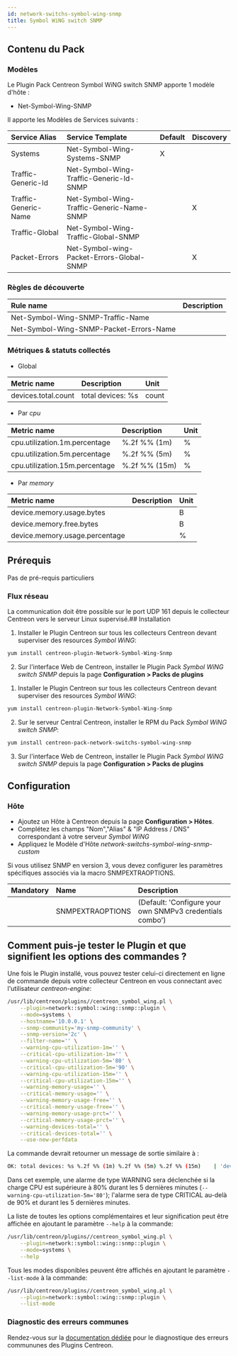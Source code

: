 ```yaml
---
id: network-switchs-symbol-wing-snmp
title: Symbol WiNG switch SNMP
---
```


## Contenu du Pack

### Modèles

Le Plugin Pack Centreon Symbol WiNG switch SNMP apporte 1 modèle d'hôte :
* Net-Symbol-Wing-SNMP

Il apporte les Modèles de Services suivants :

| Service Alias        | Service Template                          | Default | Discovery |
|:---------------------|:------------------------------------------|:--------|:----------|
| Systems              | Net-Symbol-Wing-Systems-SNMP              | X       |           |
| Traffic-Generic-Id   | Net-Symbol-Wing-Traffic-Generic-Id-SNMP   |         |           |
| Traffic-Generic-Name | Net-Symbol-Wing-Traffic-Generic-Name-SNMP |         | X         |
| Traffic-Global       | Net-Symbol-Wing-Traffic-Global-SNMP       |         |           |
| Packet-Errors        | Net-Symbol-wing-Packet-Errors-Global-SNMP |         | X         |

### Règles de découverte

| Rule name                               | Description |
|:----------------------------------------|:------------|
| Net-Symbol-Wing-SNMP-Traffic-Name       |             |
| Net-Symbol-Wing-SNMP-Packet-Errors-Name |             |


### Métriques & statuts collectés

<!--DOCUSAURUS_CODE_TABS-->

<!--Systems-->

* Global

| Metric name         | Description       | Unit  |
|:--------------------|:------------------|:------|
| devices.total.count | total devices: %s | count |

* Par *cpu*

| Metric name                    | Description   | Unit |
|:-------------------------------|:--------------|:-----|
| cpu.utilization.1m.percentage  | %.2f %% (1m)  | %    |
| cpu.utilization.5m.percentage  | %.2f %% (5m)  | %    |
| cpu.utilization.15m.percentage | %.2f %% (15m) | %    |

* Par *memory*

| Metric name                    | Description | Unit |
|:-------------------------------|:------------|:-----|
| device.memory.usage.bytes      |             | B    |
| device.memory.free.bytes       |             | B    |
| device.memory.usage.percentage |             | %    |

<!--END_DOCUSAURUS_CODE_TABS-->

## Prérequis

Pas de pré-requis particuliers

### Flux réseau

La communication doit être possible sur le port UDP 161 depuis le collecteur
Centreon vers le serveur Linux supervisé.## Installation

<!--DOCUSAURUS_CODE_TABS-->

<!--Online IMP Licence & IT-100 Editions-->

1. Installer le Plugin Centreon sur tous les collecteurs Centreon devant superviser des resources *Symbol WiNG*:

```bash
yum install centreon-plugin-Network-Symbol-Wing-Snmp
```

2. Sur l'interface Web de Centreon, installer le Plugin Pack *Symbol WiNG switch SNMP* depuis la page **Configuration > Packs de plugins**

<!--Offline IMP License-->

1. Installer le Plugin Centreon sur tous les collecteurs Centreon devant superviser des resources *Symbol WiNG*:

```bash
yum install centreon-plugin-Network-Symbol-Wing-Snmp
```

2. Sur le serveur Central Centreon, installer le RPM du Pack *Symbol WiNG switch SNMP*:

 ```bash
yum install centreon-pack-network-switchs-symbol-wing-snmp
```

3. Sur l'interface Web de Centreon, installer le Plugin Pack *Symbol WiNG switch SNMP* depuis la page **Configuration > Packs de plugins**

<!--END_DOCUSAURUS_CODE_TABS-->

## Configuration

### Hôte

* Ajoutez un Hôte à Centreon depuis la page **Configuration > Hôtes**.
* Complétez les champs "Nom","Alias" & "IP Address / DNS" correspondant à votre serveur *Symbol WiNG*
* Appliquez le Modèle d'Hôte *network-switchs-symbol-wing-snmp-custom* 

Si vous utilisez SNMP en version 3, vous devez configurer les paramètres
spécifiques associés via la macro SNMPEXTRAOPTIONS.

| Mandatory | Name             | Description                                              |
|:----------|:-----------------|:---------------------------------------------------------|
|           | SNMPEXTRAOPTIONS | (Default: 'Configure your own SNMPv3 credentials combo') |

## Comment puis-je tester le Plugin et que signifient les options des commandes ? 

Une fois le Plugin installé, vous pouvez tester celui-ci directement en ligne 
de commande depuis votre collecteur Centreon en vous connectant avec 
l'utilisateur *centreon-engine*:

```bash
/usr/lib/centreon/plugins//centreon_symbol_wing.pl \
    --plugin=network::symbol::wing::snmp::plugin \
    --mode=systems \
    --hostname='10.0.0.1' \
    --snmp-community='my-snmp-community' \
    --snmp-version='2c' \
    --filter-name='' \
    --warning-cpu-utilization-1m='' \
    --critical-cpu-utilization-1m='' \
    --warning-cpu-utilization-5m='80' \
    --critical-cpu-utilization-5m='90' \
    --warning-cpu-utilization-15m='' \
    --critical-cpu-utilization-15m='' \
    --warning-memory-usage='' \
    --critical-memory-usage='' \
    --warning-memory-usage-free='' \
    --critical-memory-usage-free='' \
    --warning-memory-usage-prct='' \
    --critical-memory-usage-prct='' \
    --warning-devices-total='' \
    --critical-devices-total='' \
    --use-new-perfdata 
```

La commande devrait retourner un message de sortie similaire à :

```bash
OK: total devices: %s %.2f %% (1m) %.2f %% (5m) %.2f %% (15m)    | 'devices.total.count'=9000;;;0; 'cpu.utilization.1m.percentage'=9000%;;;0;100 'cpu.utilization.5m.percentage'=9000%;80;90;0;100 'cpu.utilization.15m.percentage'=9000%;;;0;100 'device.memory.usage.bytes'=9000B;;;0; 'device.memory.free.bytes'=9000B;;;0; 'device.memory.usage.percentage'=9000%;;;0;100 
```

Dans cet exemple, une alarme de type WARNING sera déclenchée si la charge CPU est supérieure à 80% durant les 5 dernières minutes 
(`--warning-cpu-utilization-5m='80'`); l'alarme sera de type CRITICAL au-delà de 90% et durant les 5 dernières minutes.

La liste de toutes les options complémentaires et leur signification peut être
affichée en ajoutant le paramètre `--help` à la commande:

```bash
/usr/lib/centreon/plugins//centreon_symbol_wing.pl \
    --plugin=network::symbol::wing::snmp::plugin \
    --mode=systems \
    --help
 ```

Tous les modes disponibles peuvent être affichés en ajoutant le paramètre 
`--list-mode` à la commande:

```bash
/usr/lib/centreon/plugins//centreon_symbol_wing.pl \
    --plugin=network::symbol::wing::snmp::plugin \
    --list-mode
 ```

### Diagnostic des erreurs communes

Rendez-vous sur la [documentation dédiée](../tutorials/troubleshooting-plugins.html)
pour le diagnostique des erreurs commununes des Plugins Centreon.
